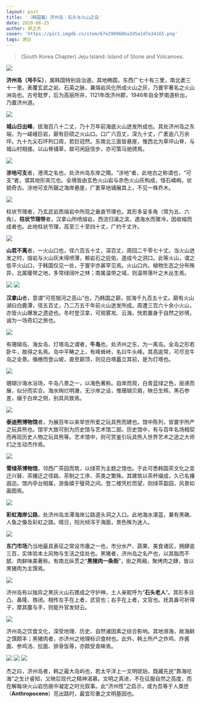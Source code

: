 ```yaml
---
layout: post
title: '（韩国篇）济州岛：石头与火山之岛'
date: 2020-06-25
author: 郑之杰
cover: 'https://pic1.imgdb.cn/item/67e290960ba3d5a1d7e34165.png'
tags: 游记
---
```


> (South Korea Chapter) Jeju Island: Island of Stone and Volcanoes.

![](https://pic1.imgdb.cn/item/67e290960ba3d5a1d7e34165.png)

**济州岛（제주도）**，属韩国特别自治道。其地椭圆，东西广七十有三里，南北袤三十一里。表覆玄武之岩、石英之脉，兼熔岩风化所成火山之灰，乃寰宇著名之火山洲岛也。古号耽罗，后为高丽所并，1121年改济州郡，1946年自全罗南道析出，乃置济州道。

![](https://pic1.imgdb.cn/item/67dc141088c538a9b5c2111a.png)

**城山日出峰**，拔海百八十二丈，乃十万年前海底火山迸发所成也。其处济州岛之东端，为一嵯峨巨岩，巅有巨硕之火山口。口广六百丈，深九十丈，广袤逾八万余坪。九十九尖石环列口周，若巨冠然。东南北三面皆悬崖，惟西北为草坪山脊，与城山村相接。以山脊铺草，故可闲庭信步，亦可策马驰骋焉。

![](https://pic1.imgdb.cn/item/67dc06e588c538a9b5c20e10.png)

**涉地可支**者，港湾之名也，处济州岛东岸之陬。“涉地”者，此地古之称谓也，“可支”者，谓其地形突兀也。全境皆由玄色火山岩与赤色火山灰构成，怪石嶙峋，状貌奇古。涉地可支所踞之海岸悬崖，广袤草地铺展其上，不见一株乔木。

![](https://pic1.imgdb.cn/item/67dc081388c538a9b5c20e62.png)

柱状节理者，乃玄武岩质熔岩中所现之垂直节理也，其形多呈多角（常为五、六角）。**柱状节理带**者，汉拿山所喷熔岩，西流归浦之滨，遇海水而骤冷，因收缩而成者也。此地柱状节理，高至三十至四十丈，广约千丈许。

![](https://pic1.imgdb.cn/item/67dc08f588c538a9b5c20e89.png)

**山君不离**者，一火山口也，径六百五十丈，深百丈，周回二千零七十丈。当火山迸发之时，熔岩与火山灰未得喷薄，赖岩石之庇佑，遂成今之洞口。此等火山，谓之低平火山口，于韩国仅见一处，于寰宇亦甚罕见焉。火山口内，植物生态之分布殊异，北属暖带之地，多常绿阔叶之林；南属温带之域，则温带落叶之木丛生焉。

![](https://pic1.imgdb.cn/item/67dac97288c538a9b5c115a5.jpg)
![](https://pic1.imgdb.cn/item/67dac9ff88c538a9b5c115c2.png)

**汉拿山**者，意谓“可揽银河之高山”也，乃韩国之巅，拔海千九百五十丈。巅有火山湖曰白鹿潭，径五百丈，乃二万五千年前火山迸发所成。周遭三百六十余小火山，亦皆火山爆发之遗迹也。冬时登汉拿，可观雾凇、云海，恍若置身于自然之妙境，诚为一场奇幻之旅也。

![](https://pic1.imgdb.cn/item/67dc0b6f88c538a9b5c20f1e.png)

有珊瑚岛、海女岛、灯塔岛之谓者，**牛岛**也，处济州之东，为一离岛。全岛之形若卧牛，故得之名焉。岛中平畴之上，有峰耸峙，名曰牛头峰。其高逾常，可尽览牛岛之全景。循栅而登山坡，直至巅顶，则见白塔矗立其前，是为灯塔也。

![](https://pic1.imgdb.cn/item/67dc0cf288c538a9b5c20f5c.png)

珊瑚沙海水浴场，牛岛八景之一，以海色著称。自岸而观，白青蓝绿之色，层递而展，似分而实合。海水绚烂明澈，无沙岸之设，惟珊瑚贝屑，映日生辉。黑石参差，缀于白岸之侧，别具风致焉。

![](https://pic1.imgdb.cn/item/67dc0da988c538a9b5c20f76.png)

**泰迪熊博物馆**者，为展百年以来举世所爱之玩具熊而建也。馆中陈列，皆寰宇所产之玩具熊也。馆宇大致可别为历史馆与艺术馆二部。历史馆中，有与百年名场相契而再现历史人物之玩具熊等。艺术馆中，则可赏鉴引玩具熊入世界艺术之途之大师们之生动杰作焉。

![](https://pic1.imgdb.cn/item/67dabe8b88c538a9b5c11171.png)

**雪绿茶博物馆**，邻西广茶园而筑，以绿茶为主题之馆也。于此可悉韩国茶文化之变迁兴替、茶播迁之径路、茶制之工序、茶类之繁殊。其建筑以茶杯缀成，久已名播遐迩。馆内亭台相属，游鱼嬉于璧荷之间。登二楼凭栏而望，则绿茶盈园，风景如画图焉。

![](https://pic1.imgdb.cn/item/67dabfca88c538a9b5c111c8.png)

**彩虹海岸公路**，处济州岛龙潭海岸公路道头洞之入口。此地海水湛蓝，兼有黑礁、人鱼之像及彩虹之路。晴日，阳光倾泻于海面，景色殊为迷人。

![](https://pic1.imgdb.cn/item/67dc0eb988c538a9b5c20fa2.png)

**东门市场**乃当地最具表征之常设市廛之一也，市分水产、蔬果、美食诸区，拥肆逾三百，实体验本土风物与生活之佳处也。黑猪者，济州岛之名产也，以其脂而不腻、肉鲜味美著称。有南北纵贯之“**黑猪肉一条街**”，街之两厢，聚烤肉之肆，皆以黑猪肉为主馔焉。

![](https://pic1.imgdb.cn/item/67dac5ae88c538a9b5c11479.png)

济州岛有以独异之黑灰火山石镌成之守护神，土人亲昵呼为“**石头老人**”。其形多目凸、鼻隆、唇闭。相传左手在上者，武官也；右手在上者，文官也。抚其鼻可祈得子，摩其腹与手，则能升官发财云。

![](https://pic1.imgdb.cn/item/67dac6ea88c538a9b5c114ab.png)

济州岛之饮食文化，深受地理、历史、自然诸因素之综合影响。其地濒海，故海鲜之馔颇丰；黑猪肉者，亦济州之地理标识食材也。此外，韩土所产之炸鸡、炸酱面、参鸡汤、拉面、排骨饭等，亦颇受青睐焉。

![](https://pic1.imgdb.cn/item/67dc11c688c538a9b5c2103a.png)
![](https://pic1.imgdb.cn/item/67dc125488c538a9b5c2108c.png)
![](https://pic1.imgdb.cn/item/67dc12ee88c538a9b5c210cd.png)

杰之曰，济州岛者，韩之最大岛屿也，若太平洋上一文明琥珀，既藏先民“靠海吃海”之生计睿知，又映后现代之精神渴慕。文明之真进，不在征服自然之高度，而在解每块火山岩伤痕中凝定之时光叙事。此“济州性”之启示，或为吾等于人类世（**Anthropocene**）觅出路时，最宜珍重之文明基因也。
